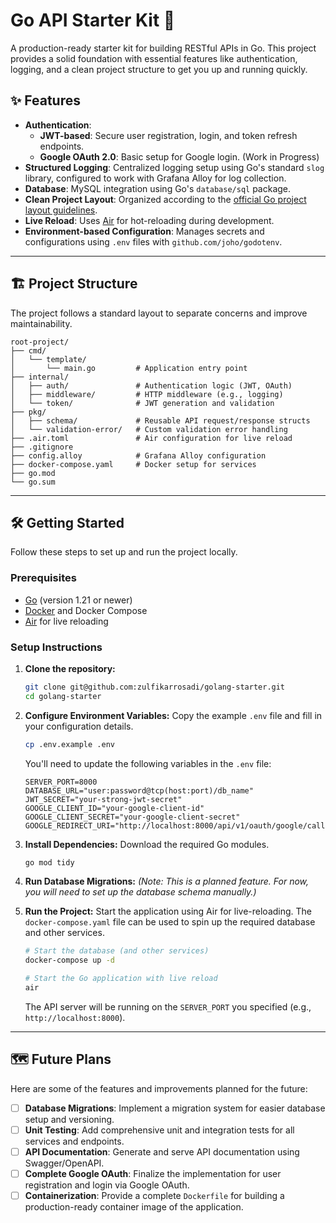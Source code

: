# Go API Starter Kit 🚀

A production-ready starter kit for building RESTful APIs in Go. This project provides a solid foundation with essential features like authentication, logging, and a clean project structure to get you up and running quickly.

## ✨ Features

  * **Authentication**:
      * **JWT-based**: Secure user registration, login, and token refresh endpoints.
      * **Google OAuth 2.0**: Basic setup for Google login. (Work in Progress)
  * **Structured Logging**: Centralized logging setup using Go's standard `slog` library, configured to work with Grafana Alloy for log collection.
  * **Database**: MySQL integration using Go's `database/sql` package.
  * **Clean Project Layout**: Organized according to the [official Go project layout guidelines](https://go.dev/doc/modules/layout#package-or-command-with-supporting-packages).
  * **Live Reload**: Uses [Air](https://github.com/cosmtrek/air) for hot-reloading during development.
  * **Environment-based Configuration**: Manages secrets and configurations using `.env` files with `github.com/joho/godotenv`.

-----

## 🏗️ Project Structure

The project follows a standard layout to separate concerns and improve maintainability.

```
root-project/
├── cmd/
│   └── template/
│       └── main.go         # Application entry point
├── internal/
│   ├── auth/               # Authentication logic (JWT, OAuth)
│   ├── middleware/         # HTTP middleware (e.g., logging)
│   └── token/              # JWT generation and validation
├── pkg/
│   ├── schema/             # Reusable API request/response structs
│   └── validation-error/   # Custom validation error handling
├── .air.toml               # Air configuration for live reload
├── .gitignore
├── config.alloy            # Grafana Alloy configuration
├── docker-compose.yaml     # Docker setup for services
├── go.mod
└── go.sum
```

-----

## 🛠️ Getting Started

Follow these steps to set up and run the project locally.

### Prerequisites

  * [Go](https://go.dev/doc/install) (version 1.21 or newer)
  * [Docker](https://www.docker.com/products/docker-desktop/) and Docker Compose
  * [Air](https://github.com/cosmtrek/air) for live reloading

### Setup Instructions

1.  **Clone the repository:**

    ```sh
    git clone git@github.com:zulfikarrosadi/golang-starter.git
    cd golang-starter
    ```

2.  **Configure Environment Variables:**
    Copy the example `.env` file and fill in your configuration details.

    ```sh
    cp .env.example .env
    ```

    You'll need to update the following variables in the `.env` file:

    ```env
    SERVER_PORT=8000
    DATABASE_URL="user:password@tcp(host:port)/db_name"
    JWT_SECRET="your-strong-jwt-secret"
    GOOGLE_CLIENT_ID="your-google-client-id"
    GOOGLE_CLIENT_SECRET="your-google-client-secret"
    GOOGLE_REDIRECT_URI="http://localhost:8000/api/v1/oauth/google/callback"
    ```

3.  **Install Dependencies:**
    Download the required Go modules.

    ```sh
    go mod tidy
    ```

4.  **Run Database Migrations:**
    *(Note: This is a planned feature. For now, you will need to set up the database schema manually.)*

5.  **Run the Project:**
    Start the application using Air for live-reloading. The `docker-compose.yaml` file can be used to spin up the required database and other services.

    ```sh
    # Start the database (and other services)
    docker-compose up -d

    # Start the Go application with live reload
    air
    ```

    The API server will be running on the `SERVER_PORT` you specified (e.g., `http://localhost:8000`).

-----

## 🗺️ Future Plans

Here are some of the features and improvements planned for the future:

  - [ ] **Database Migrations**: Implement a migration system for easier database setup and versioning.
  - [ ] **Unit Testing**: Add comprehensive unit and integration tests for all services and endpoints.
  - [ ] **API Documentation**: Generate and serve API documentation using Swagger/OpenAPI.
  - [ ] **Complete Google OAuth**: Finalize the implementation for user registration and login via Google OAuth.
  - [ ] **Containerization**: Provide a complete `Dockerfile` for building a production-ready container image of the application.